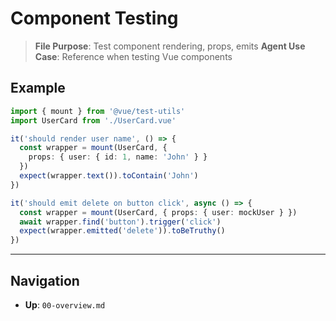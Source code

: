 # Component Testing

> **File Purpose**: Test component rendering, props, emits
> **Agent Use Case**: Reference when testing Vue components

## Example

```typescript
import { mount } from '@vue/test-utils'
import UserCard from './UserCard.vue'

it('should render user name', () => {
  const wrapper = mount(UserCard, {
    props: { user: { id: 1, name: 'John' } }
  })
  expect(wrapper.text()).toContain('John')
})

it('should emit delete on button click', async () => {
  const wrapper = mount(UserCard, { props: { user: mockUser } })
  await wrapper.find('button').trigger('click')
  expect(wrapper.emitted('delete')).toBeTruthy()
})
```

---

## Navigation
- **Up**: `00-overview.md`
